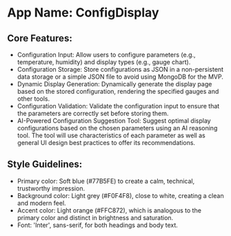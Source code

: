 # **App Name**: ConfigDisplay

## Core Features:

- Configuration Input: Allow users to configure parameters (e.g., temperature, humidity) and display types (e.g., gauge chart).
- Configuration Storage: Store configurations as JSON in a non-persistent data storage or a simple JSON file to avoid using MongoDB for the MVP.
- Dynamic Display Generation: Dynamically generate the display page based on the stored configuration, rendering the specified gauges and other tools.
- Configuration Validation: Validate the configuration input to ensure that the parameters are correctly set before storing them.
- AI-Powered Configuration Suggestion Tool: Suggest optimal display configurations based on the chosen parameters using an AI reasoning tool. The tool will use characteristics of each parameter as well as general UI design best practices to offer its recommendations.

## Style Guidelines:

- Primary color: Soft blue (#77B5FE) to create a calm, technical, trustworthy impression.
- Background color: Light grey (#F0F4F8), close to white, creating a clean and modern feel.
- Accent color: Light orange (#FFC872), which is analogous to the primary color and distinct in brightness and saturation.
- Font: 'Inter', sans-serif, for both headings and body text.